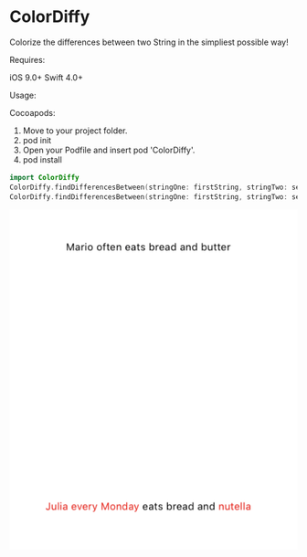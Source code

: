 # ColorDiffy
Colorize the differences between two String in the simpliest possible way!

Requires:

iOS 9.0+
Swift 4.0+

Usage:

Cocoapods:

1) Move to your project folder.
2) pod init
3) Open your Podfile and insert pod 'ColorDiffy'.
4) pod install

```swift
import ColorDiffy
ColorDiffy.findDifferencesBetween(stringOne: firstString, stringTwo: secondString)
ColorDiffy.findDifferencesBetween(stringOne: firstString, stringTwo: secondString, color: UIColor)
```

![alt text](https://github.com/alex010x/ColorDiffy/blob/master/example.png)
